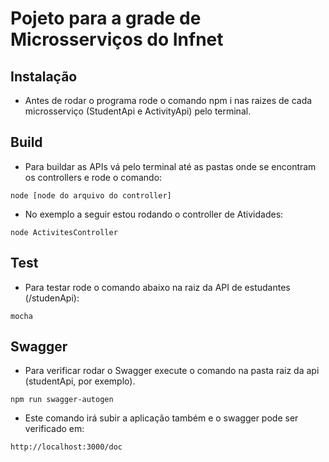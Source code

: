 # Pojeto para a grade de Microsserviços do Infnet
## Instalação

- Antes de rodar o programa rode o comando npm i nas raizes de cada microsserviço (StudentApi e ActivityApi) pelo terminal.

## Build

- Para buildar as APIs vá pelo terminal até as pastas onde se encontram os controllers e rode o comando:

`node [node do arquivo do controller]`

-   No exemplo a seguir estou rodando o controller de Atividades: 

`node ActivitesController`

## Test

- Para testar rode o comando abaixo na raiz da API de estudantes (/studenApi):

`mocha`

## Swagger

- Para verificar rodar o Swagger execute o comando na pasta raiz da api (studentApi, por exemplo). 

`npm run swagger-autogen`

- Este comando irá subir a aplicação também e o swagger pode ser verificado em:

`http://localhost:3000/doc`


